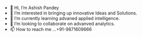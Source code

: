 - 👋 Hi, I’m Ashish Pandey
- 👀 I’m interested in bringing up innovative Ideas and Solutions.
- 🌱 I’m currently learning advaned applied intelligence.
- 💞️ I’m looking to collaborate on advanved analytics.
- 📫 How to reach me ...+91-9871609666

<!---
ash-netizen/ash-netizen is a ✨ special ✨ repository because its `README.md` (this file) appears on your GitHub profile.
You can click the Preview link to take a look at your changes.
--->
